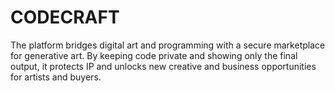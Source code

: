 # CODECRAFT
The platform bridges digital art and programming with a secure marketplace for generative art. By keeping code private and showing only the final output, it protects IP and unlocks new creative and business opportunities for artists and buyers.
